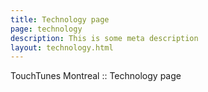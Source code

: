 ```yaml
---
title: Technology page
page: technology
description: This is some meta description
layout: technology.html
---
```


TouchTunes Montreal :: Technology page
